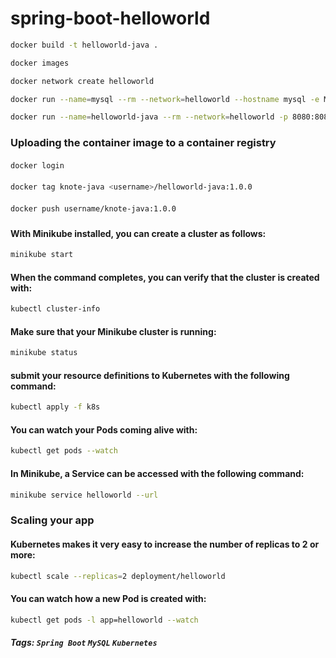 # spring-boot-helloworld


```bash
docker build -t helloworld-java .
```

```bash
docker images
```

```bash
docker network create helloworld
```

```bash
docker run --name=mysql --rm --network=helloworld --hostname mysql -e MYSQL_DATABASE=helloworlddb -e MYSQL_ROOT_PASSWORD={MYSQL_ROOT_PASSWORD} mysql
```

```bash
docker run --name=helloworld-java --rm --network=helloworld -p 8080:8080 -e MYSQL_URL=mysql://mysql:3306/helloworlddb helloworld-java
```

### Uploading the container image to a container registry

#### 

```bash
docker login
```

#### 

```bash
docker tag knote-java <username>/helloworld-java:1.0.0
```

#### 

```bash
docker push username/knote-java:1.0.0
```

### 



#### With Minikube installed, you can create a cluster as follows:

```bash
minikube start
```

#### When the command completes, you can verify that the cluster is created with:

```bash
kubectl cluster-info
```

#### Make sure that your Minikube cluster is running:

```bash
minikube status
```

#### submit your resource definitions to Kubernetes with the following command:

```bash
kubectl apply -f k8s
```

#### You can watch your Pods coming alive with:

```bash
kubectl get pods --watch
```

#### In Minikube, a Service can be accessed with the following command:

```bash
minikube service helloworld --url
```

### Scaling your app

#### Kubernetes makes it very easy to increase the number of replicas to 2 or more:

```bash
kubectl scale --replicas=2 deployment/helloworld
```

#### You can watch how a new Pod is created with:

```bash
kubectl get pods -l app=helloworld --watch
```

##### Tags: `Spring Boot` `MySQL` `Kubernetes`